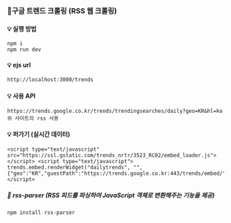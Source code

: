 ### 📌구글 트렌드 크롤링 (RSS 웹 크롤링)

#### 💡 실행 방법
```
npm i
npm run dev
```

#### 💡 ejs url
```
http://localhost:3000/trends
```

#### 💡 사용 API
```
https://trends.google.co.kr/trends/trendingsearches/daily?geo=KR&hl=ko
위 사이트의 rss 사용
```

#### 💡 퍼가기 (실시간 데이터)
```
<script type="text/javascript" src="https://ssl.gstatic.com/trends_nrtr/3523_RC02/embed_loader.js"></script> <script type="text/javascript"> trends.embed.renderWidget("dailytrends", "", {"geo":"KR","guestPath":"https://trends.google.co.kr:443/trends/embed/"}); </script>
```

##### 💬 rss-parser (RSS 피드를 파싱하여 JavaScript 객체로 변환해주는 기능을 제공)
```
npm install rss-parser
```


